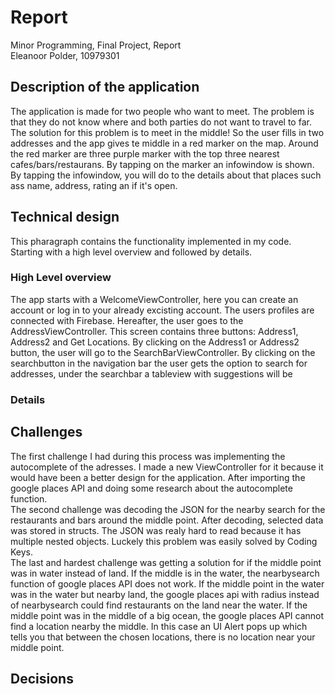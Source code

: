 
# Report
Minor Programming, Final Project, Report  
Eleanoor Polder, 10979301

## Description of the application
The application is made for two people who want to meet. The problem is that they do not know where and both parties do not want to travel to far. The solution for this problem is to meet in the middle! So the user fills in two addresses and the app gives te middle in a red marker on the map. Around the red marker are three purple marker with the top three nearest cafes/bars/restaurans. By tapping on the marker an infowindow is shown. By tapping the infowindow, you will do to the details about that places such ass name, address, rating an if it's open. 

## Technical design
This pharagraph contains the functionality implemented in my code. Starting with a high level overview and followed by details. 

### High Level overview
The app starts with a WelcomeViewController, here you can create an account or log in to your already excisting account. The users profiles are connected with Firebase. Hereafter, the user goes to the AddressViewController. This screen contains three buttons: Address1, Address2 and Get Locations. By clicking on the Address1 or Address2 button, the user will go to the SearchBarViewController. By clicking on the searchbutton in the navigation bar the user gets the option to search for addresses, under the searchbar a tableview with suggestions will be 

### Details

## Challenges
The first challenge I had during this process was implementing the autocomplete of the adresses. I made a new ViewController for it because it would have been a better design for the application. After importing the google places API and doing some research about the autocomplete function.  
The second challenge was decoding the JSON for the nearby search for the restaurants and bars around the middle point. After decoding, selected data was stored in structs. The JSON was realy hard to read because it has multiple nested objects. Luckely this problem was easily solved by Coding Keys.   
The last and hardest challenge was getting a solution for if the middle point was in water instead of land. If the middle is in the water, the nearbysearch function of google places API does not work. If the middle point in the water was in the water but nearby land, the google places api with radius instead of nearbysearch could find restaurants on the land near the water. If the middle point was in the middle of a big ocean, the google places API cannot find a location nearby the middle. In this case an UI Alert pops up which tells you that between the chosen locations, there is no location near your middle point. 

## Decisions 
